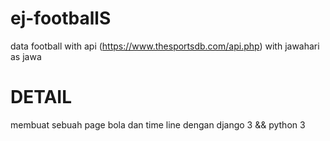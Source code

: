# ej-footballS
data football with api (https://www.thesportsdb.com/api.php)
with jawahari as jawa
# DETAIL
membuat sebuah page bola dan time line dengan django 3 && python 3


